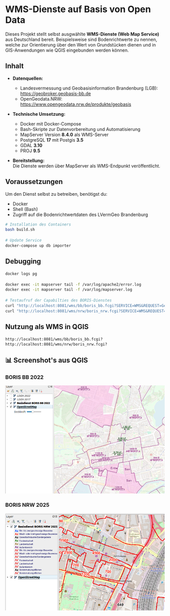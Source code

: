 # WMS-Dienste auf Basis von Open Data

Dieses Projekt stellt selbst ausgwählte **WMS-Dienste (Web Map Service)** aus Deutschland bereit. Beispielsweise sind Bodenrichtwerte zu nennen, welche zur Orientierung über den Wert von Grundstücken dienen und in GIS-Anwendungen wie QGIS eingebunden werden können.

## Inhalt

- **Datenquellen:**  
  - Landesvermessung und Geobasisinformation Brandenburg (LGB): https://geobroker.geobasis-bb.de
  - OpenGeodata.NRW: https://www.opengeodata.nrw.de/produkte/geobasis

- **Technische Umsetzung:**
  - Docker mit Docker-Compose
  - Bash-Skripte zur Datenvorbereitung und Automatisierung
  - MapServer Version **8.4.0** als WMS-Server
  - PostgreSQL **17** mit Postgis **3.5**
  - GDAL **3.10**
  - PROJ **9.5**

- **Bereitstellung:**  
  Die Dienste werden über MapServer als WMS-Endpunkt veröffentlicht.

## Voraussetzungen

Um den Dienst selbst zu betreiben, benötigst du:

- Docker
- Shell (Bash)
- Zugriff auf die Bodenrichtwertdaten des LVermGeo Brandenburg

```bash
# Installation des Containers
bash build.sh

# Update Service
docker-compose up db importer
```

## Debugging

```bash
docker logs pg

docker exec -it mapserver tail -f /var/log/apache2/error.log
docker exec -it mapserver tail -f /var/log/mapserver.log

# Testaufruf der Capabilties des BORIS-Dienstes
curl "http://localhost:8081/wms/bb/boris_bb.fcgi?SERVICE=WMS&REQUEST=GetCapabilities"
curl "http://localhost:8081/wms/nrw/boris_nrw.fcgi?SERVICE=WMS&REQUEST=GetCapabilities"
```

## Nutzung als WMS in QGIS

```text
http://localhost:8081/wms/bb/boris_bb.fcgi?
http://localhost:8081/wms/nrw/boris_nrw.fcgi?
```

## 📊 Screenshot's aus QGIS

### BORIS BB 2022

![BORIS_BB](screen_bb.png "boris_bb")

### BORIS NRW 2025

![BORIS_NRW](screen_nrw.png "boris_nrw")